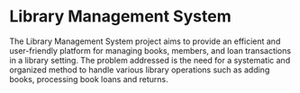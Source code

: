 # Library Management System
The Library Management System project aims to provide an efficient and user-friendly platform for managing books, members, and loan transactions in a library setting. The problem addressed is the need for a systematic and organized method to handle various library operations such as adding books, processing book loans and returns.
